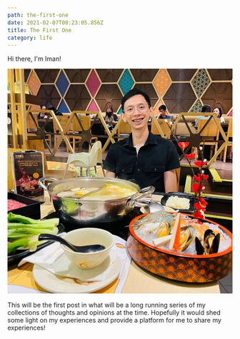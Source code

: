 ```yaml
---
path: the-first-one
date: 2021-02-07T00:23:05.856Z
title: The First One
category: life
---
```


Hi there, I'm Iman!

![iman](../images/namiwa.jpeg)

This will be the first post in what will be a long running series of my collections of thoughts and opinions at the time. Hopefully it would shed some light on my experiences and provide a platform for me to share my experiences!


